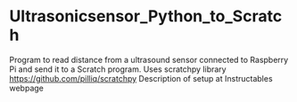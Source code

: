 # Ultrasonicsensor_Python_to_Scratch
Program to read distance from a ultrasound sensor connected to Raspberry Pi and send it to a Scratch program.
Uses scratchpy library https://github.com/pilliq/scratchpy
Description of setup at Instructables webpage
